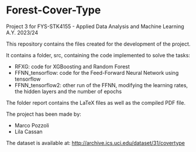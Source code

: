 # Forest-Cover-Type
Project 3 for FYS-STK4155 - Applied Data Analysis and Machine Learning A.Y. 2023/24

This repository contains the files created for the development of the project.

It contains a folder, src, containing the code implemented to solve the tasks:

- RFXG: code for XGBoosting and Random Forest
- FFNN_tensorflow: code for the Feed-Forward Neural Network using tensorflow
- FFNN_tensorflow2: other run of the FFNN, modifying the learning rates, the hidden layers and the number of epochs

The folder report contains the LaTeX files as well as the compiled PDF file.

The project has been made by:
 - Marco Pozzoli
 - Lila Cassan

The dataset is available at: http://archive.ics.uci.edu/dataset/31/covertype
